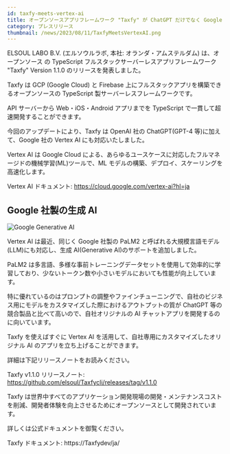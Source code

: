 ```yaml
---
id: taxfy-meets-vertex-ai
title: オープンソースアプリフレームワーク "Taxfy" が ChatGPT だけでなく Google AI にも対応。より柔軟なカスタマイズが可能に。
category: プレスリリース
thumbnail: /news/2023/08/11/TaxfyMeetsVertexAI.png
---
```


ELSOUL LABO B.V. (エルソウルラボ, 本社: オランダ・アムステルダム) は、オープンソース の TypeScript フルスタックサーバーレスアプリフレームワーク "Taxfy" Version 1.1.0 のリリースを発表しました。

Taxfy は GCP (Google Cloud) と Firebase 上にフルスタックアプリを構築できるオープンソースの TypeScript 製サーバーレスフレームワークです。

API サーバーから Web・iOS・Android アプリまでを TypeScript で一貫して超速開発することができます。

今回のアップデートにより、Taxfy は OpenAI 社の ChatGPT(GPT-4 等)に加えて、Google 社の Vertex AI にも対応いたしました。

Vertex AI は Google Cloud による、あらゆるユースケースに対応したフルマネージドの機械学習(ML)ツールで、ML モデルの構築、デプロイ、スケーリングを高速化します。

Vertex AI ドキュメント: https://cloud.google.com/vertex-ai?hl=ja

## Google 社製の生成 AI

![Google Generative AI](/news/2023/08/11/BuildWithGoogleAi.png)

Vertex AI は最近、同じく Google 社製の PaLM2 と呼ばれる大規模言語モデル(LLM)にも対応し、生成 AI(Generative AI)のサポートを追加しました。

PaLM2 は多言語、多様な事前トレーニングデータセットを使用して効率的に学習しており、少ないトークン数や小さいモデルにおいても性能が向上しています。

特に優れているのはプロンプトの調整やファインチューニングで、自社のビジネス用にモデルをカスタマイズした際におけるアウトプットの質が ChatGPT 等の競合製品と比べて高いので、自社オリジナルの AI チャットアプリを開発するのに向いています。

Taxfy を使えばすぐに Vertex AI を活用して、自社専用にカスタマイズしたオリジナル AI のアプリを立ち上げることができます。

詳細は下記リリースノートをお読みください。

Taxfy v1.1.0 リリースノート: https://github.com/elsoul/Taxfycli/releases/tag/v1.1.0

Taxfy は世界中すべてのアプリケーション開発現場の開発・メンテナンスコストを削減、開発者体験を向上させるためにオープンソースとして開発されています。

詳しくは公式ドキュメントを御覧ください。

Taxfy ドキュメント: https://Taxfydev/ja/

